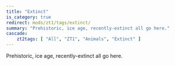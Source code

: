 ```yaml
---
title: "Extinct"
is_category: true
redirect: mods/zt1/tags/extinct/
summary: "Prehistoric, ice age, recently-extinct all go here."
cascade:
    zt2tags: [ "All", "ZT1", "Animals", "Extinct" ]
---
```


Prehistoric, ice age, recently-extinct all go here.